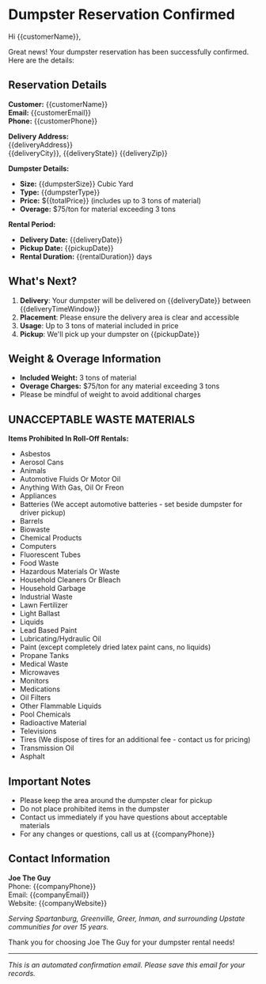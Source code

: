 # Dumpster Reservation Confirmed

Hi {{customerName}},

Great news! Your dumpster reservation has been successfully confirmed. Here are the details:

## Reservation Details

**Customer:** {{customerName}}  
**Email:** {{customerEmail}}  
**Phone:** {{customerPhone}}  

**Delivery Address:**  
{{deliveryAddress}}  
{{deliveryCity}}, {{deliveryState}} {{deliveryZip}}  

**Dumpster Details:**  
- **Size:** {{dumpsterSize}} Cubic Yard  
- **Type:** {{dumpsterType}}  
- **Price:** ${{totalPrice}} (includes up to 3 tons of material)  
- **Overage:** $75/ton for material exceeding 3 tons

**Rental Period:**  
- **Delivery Date:** {{deliveryDate}}  
- **Pickup Date:** {{pickupDate}}  
- **Rental Duration:** {{rentalDuration}} days  

## What's Next?

1. **Delivery**: Your dumpster will be delivered on {{deliveryDate}} between {{deliveryTimeWindow}}
2. **Placement**: Please ensure the delivery area is clear and accessible
3. **Usage**: Up to 3 tons of material included in price
4. **Pickup**: We'll pick up your dumpster on {{pickupDate}}

## Weight & Overage Information

- **Included Weight:** 3 tons of material
- **Overage Charges:** $75/ton for any material exceeding 3 tons
- Please be mindful of weight to avoid additional charges

## UNACCEPTABLE WASTE MATERIALS

**Items Prohibited In Roll-Off Rentals:**

- Asbestos
- Aerosol Cans
- Animals
- Automotive Fluids Or Motor Oil
- Anything With Gas, Oil Or Freon
- Appliances
- Batteries (We accept automotive batteries - set beside dumpster for driver pickup)
- Barrels
- Biowaste
- Chemical Products
- Computers
- Fluorescent Tubes
- Food Waste
- Hazardous Materials Or Waste
- Household Cleaners Or Bleach
- Household Garbage
- Industrial Waste
- Lawn Fertilizer
- Light Ballast
- Liquids
- Lead Based Paint
- Lubricating/Hydraulic Oil
- Paint (except completely dried latex paint cans, no liquids)
- Propane Tanks
- Medical Waste
- Microwaves
- Monitors
- Medications
- Oil Filters
- Other Flammable Liquids
- Pool Chemicals
- Radioactive Material
- Televisions
- Tires (We dispose of tires for an additional fee - contact us for pricing)
- Transmission Oil
- Asphalt

## Important Notes

- Please keep the area around the dumpster clear for pickup
- Do not place prohibited items in the dumpster
- Contact us immediately if you have questions about acceptable materials
- For any changes or questions, call us at {{companyPhone}}

## Contact Information

**Joe The Guy**  
Phone: {{companyPhone}}  
Email: {{companyEmail}}  
Website: {{companyWebsite}}  

*Serving Spartanburg, Greenville, Greer, Inman, and surrounding Upstate communities for over 15 years.*

Thank you for choosing Joe The Guy for your dumpster rental needs!

---
*This is an automated confirmation email. Please save this email for your records.*